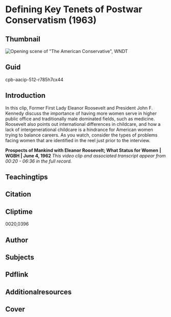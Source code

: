 # Defining Key Tenets of Postwar Conservatism (1963)

## Thumbnail

![Opening scene of "The American Conservative", WNDT](https://s3.amazonaws.com/americanarchive.org/primary_source_sets/1_Conservatism.jpg "Eleanor Roosevelt Interviews President John F. Kennedy")


## Guid
cpb-aacip-512-r785h7cx44

## Introduction

In this clip, Former First Lady Eleanor Roosevelt and President John F. Kennedy discuss the importance of having more women serve in higher public office and traditionally male dominated fields, such as medicine. Roosevelt also points out international differences in childcare, and how a lack of intergenerational childcare is a hindrance for American women trying to balance careers. As you watch, consider the types of problems facing women that are identified in the reel just prior to the interview. 

<b>Prospects of Mankind with Eleanor Roosevelt; What Status for Women</b>
<b>| WGBH | June 4, 1962 </b>
<i>This video clip and associated transcript appear from 00:20 - 06:36 in the full record.</i>

## Teachingtips

## Citation

## Cliptime

0020,0396

## Author
## Subjects
## Pdflink
## Additionalresources
## Cover


